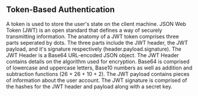 ## Token-Based Authentication

A token is used to store the user's state on the client machine. JSON Web Token (JWT) is an open standard that defines a way of securely transmitting information. The anatomy of a JWT token comprises three parts seperated by dots. The three parts include the JWT header, the JWT payload, and it's signature respectively (header.payload.signature). The JWT Header is a Base64 URL-encoded JSON object. The JWT Header contains details on the algorithm used for encryption. Base64 is comprised of lowercase and uppercase letters, Base10 numbers as well as addition and subtraction functions (26 + 26 + 10 + 2). The JWT payload contains pieces of information about the user account. The JWT signature is comprised of the hashes for the JWT header and payload along with a secret key.
